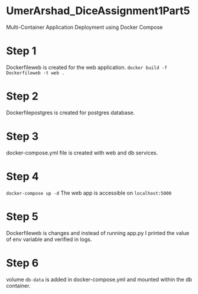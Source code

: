 # UmerArshad_DiceAssignment1Part5
Multi-Container Application Deployment using Docker Compose

# Step 1
Dockerfileweb is created for the web application.
`docker build -f Dockerfileweb -t web .`

# Step 2
Dockerfilepostgres is created for postgres database.

# Step 3
docker-compose.yml file is created with web and db services.

# Step 4
`docker-compose up -d`
The web app is accessible on `localhost:5000`

# Step 5
Dockerfileweb is changes and instead of running app.py I printed the value of env variable and verified in logs.

# Step 6
volume `db-data` is added in docker-compose.yml and mounted within the db container.
